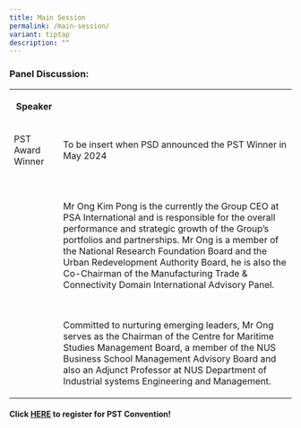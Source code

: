 ```yaml
---
title: Main Session
permalink: /main-session/
variant: tiptap
description: ""
---
```

<h3>Panel Discussion:</h3>
<table>
<tbody>
<tr>
<th rowspan="1" colspan="1">
<p>Speaker</p>
</th>
<th rowspan="1" colspan="1">
<p></p>
</th>
</tr>
<tr>
<td rowspan="1" colspan="1">
<p>PST Award Winner</p>
</td>
<td rowspan="1" colspan="1">
<p>To be insert when PSD announced the PST Winner in May 2024</p>
</td>
</tr>
<tr>
<td rowspan="1" colspan="1">
<p></p>
</td>
<td rowspan="1" colspan="1">
<p></p>
</td>
</tr>
<tr>
<td rowspan="1" colspan="1">
<p></p>
</td>
<td rowspan="1" colspan="1">
<p>Mr Ong Kim Pong is the currently the Group CEO at PSA International and
is responsible for the overall performance and strategic growth of the
Group’s portfolios and partnerships. Mr Ong is a member of the National
Research Foundation Board and the Urban Redevelopment Authority Board,
he is also the Co-Chairman of the Manufacturing Trade &amp; Connectivity
Domain International Advisory Panel.</p>
<p>&nbsp;</p>
<p>Committed to nurturing emerging leaders, Mr Ong serves as the Chairman
of the Centre for Maritime Studies Management Board, a member of the NUS
Business School Management Advisory Board and also an Adjunct Professor
at NUS Department of Industrial systems Engineering and Management.</p>
</td>
</tr>
</tbody>
</table>
<h4>Click <a href="https://go.gov.sg/psw2023reg" rel="noopener noreferrer nofollow" target="_blank">HERE</a> to register for PST Convention!</h4>
<p></p>